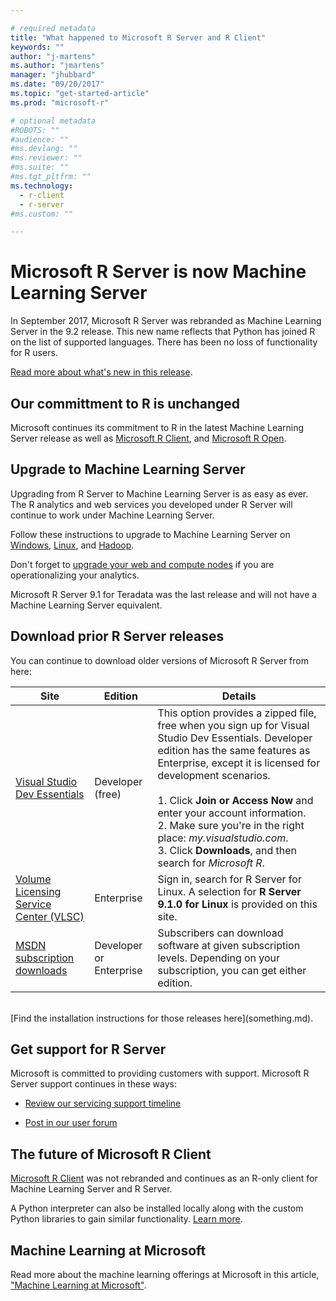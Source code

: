 ```yaml
---

# required metadata
title: "What happened to Microsoft R Server and R Client"
keywords: ""
author: "j-martens"
ms.author: "jmartens"
manager: "jhubbard"
ms.date: "09/20/2017"
ms.topic: "get-started-article"
ms.prod: "microsoft-r"

# optional metadata
#ROBOTS: ""
#audience: ""
#ms.devlang: ""
#ms.reviewer: ""
#ms.suite: ""
#ms.tgt_pltfrm: ""
ms.technology:
  - r-client
  - r-server
#ms.custom: ""

---
```


# Microsoft R Server is now Machine Learning Server

In September 2017, Microsoft R Server was rebranded as Machine Learning Server in the 9.2 release. This new name reflects that Python has joined R on the list of supported languages.  There has been no loss of functionality for R users.

[Read more about what's new in this release](something.md).

## Our committment to R is unchanged

Microsoft continues its commitment to R in the latest Machine Learning Server release as well as [Microsoft R Client](something.md), and [Microsoft R Open](https://mran.microsoft.com).

## Upgrade to Machine Learning Server

Upgrading from R Server to Machine Learning Server is as easy as ever. The R analytics and web services you developed under R Server will continue to work under Machine Learning Server.

Follow these instructions to upgrade to Machine Learning Server on [Windows](something.md), [Linux](something.md), and [Hadoop](something.md). 

Don't forget to [upgrade your web and compute nodes](operationalize/configure-start-for-administrators.md#configure-server-for-operationalization) if you are operationalizing your analytics.


Microsoft R Server 9.1 for Teradata was the last release and will not have a Machine Learning Server equivalent.

## Download prior R Server releases

You can continue to download older versions of Microsoft R Server from here:

| Site | Edition | Details |
|------|---------|---------|
| [Visual Studio Dev Essentials](http://go.microsoft.com/fwlink/?LinkId=717968&clcid=0x409) | Developer (free) | This option provides a zipped file, free when you sign up for Visual Studio Dev Essentials. Developer edition has the same features as Enterprise, except it is licensed for development scenarios. <br/><br/>1. Click **Join or Access Now** and enter your account information.<br/>2. Make sure you're in the right place: *my.visualstudio.com*.<br/>3. Click **Downloads**, and then search for *Microsoft R*. |
|[Volume Licensing Service Center (VLSC)](http://go.microsoft.com/fwlink/?LinkId=717966&clcid=0x409) | Enterprise | Sign in, search for R Server for Linux. A selection for **R Server 9.1.0 for Linux** is provided on this site. |
| [MSDN subscription downloads](https://msdn.microsoft.com/subscriptions/downloads/hh442898.aspx) | Developer or Enterprise | Subscribers can download software at given subscription levels. Depending on your subscription, you can get either edition. |

<br/>
[Find the installation instructions for those releases here](something.md). 

## Get support for R Server

Microsoft is committed to providing customers with support. Microsoft R Server support continues in these ways: 
+ [Review our servicing support timeline](resources-servicing-support.md)

+ [Post in our user forum](https://social.technet.microsoft.com/Forums/en-US/home?forum=MicrosoftR)  

## The future of Microsoft R Client

[Microsoft R Client](r-client/what-is-microsoft-r-client.md) was not rebranded and continues as an R-only client for Machine Learning Server and R Server. 

A Python interpreter can also be installed locally along with the custom Python libraries to gain similar functionality. [Learn more](install/python-libraries-interpreter.md).

## Machine Learning at Microsoft

Read more about the machine learning offerings at Microsoft in this article, ["Machine Learning at Microsoft"](something.md).